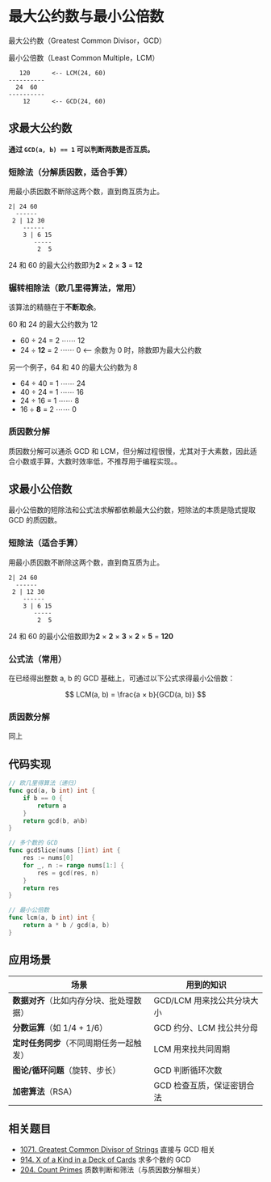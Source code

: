 # 最大公约数与最小公倍数

最大公约数（Greatest Common Divisor，GCD）

最小公倍数（Least Common Multiple，LCM）

```
   120      <-- LCM(24, 60)
----------
  24  60
----------
    12      <-- GCD(24, 60)
```

## 求最大公约数

**通过 `GCD(a, b) == 1` 可以判断两数是否互质。**

### 短除法（分解质因数，适合手算）

用最小质因数不断除这两个数，直到商互质为止。

```
2| 24 60
  ------
 2 | 12 30
    ------
    3 | 6 15
       -----
        2  5
```

24 和 60 的最大公约数即为**2** × **2** × **3** = **12**

### 辗转相除法（欧几里得算法，常用）

该算法的精髓在于**不断取余**。

60 和 24 的最大公约数为 12

- 60 ÷ 24 = 2 ⋯⋯ 12
- 24 ÷ **12** = 2 ⋯⋯ 0 <-- 余数为 0 时，除数即为最大公约数

另一个例子，64 和 40 的最大公约数为 8

- 64 ÷ 40 = 1 ⋯⋯ 24
- 40 ÷ 24 = 1 ⋯⋯ 16
- 24 ÷ 16 = 1 ⋯⋯ 8
- 16 ÷ **8** = 2 ⋯⋯ 0

### 质因数分解

质因数分解可以通杀 GCD 和 LCM，但分解过程很慢，尤其对于大素数，因此适合小数或手算，大数时效率低，不推荐用于编程实现。。

## 求最小公倍数

最小公倍数的短除法和公式法求解都依赖最大公约数，短除法的本质是隐式提取 GCD 的质因数。

### 短除法（适合手算）

用最小质因数不断除这两个数，直到商互质为止。

```
2| 24 60
  ------
 2 | 12 30
    ------
    3 | 6 15
       -----
        2  5
```

24 和 60 的最小公倍数即为**2** × **2** × **3** × **2** × **5** = **120**

### 公式法（常用）

在已经得出整数 a, b 的 GCD 基础上，可通过以下公式求得最小公倍数：

$$
LCM(a, b) = \frac{a × b}{GCD(a, b)}
$$

### 质因数分解

同上

## 代码实现

```go
// 欧几里得算法（递归）
func gcd(a, b int) int {
    if b == 0 {
        return a
    }
    return gcd(b, a%b)
}

// 多个数的 GCD
func gcdSlice(nums []int) int {
    res := nums[0]
    for _, n := range nums[1:] {
        res = gcd(res, n)
    }
    return res
}

// 最小公倍数
func lcm(a, b int) int {
    return a * b / gcd(a, b)
}
```

## 应用场景

| **场景**                                 | **用到的知识**             |
| ---------------------------------------- | -------------------------- |
| **数据对齐**（比如内存分块、批处理数据） | GCD/LCM 用来找公共分块大小 |
| **分数运算**（如 1/4 + 1/6）             | GCD 约分、LCM 找公共分母   |
| **定时任务同步**（不同周期任务一起触发） | LCM 用来找共同周期         |
| **图论/循环问题**（旋转、步长）          | GCD 判断循环次数           |
| **加密算法**（RSA）                      | GCD 检查互质，保证密钥合法 |

## 相关题目

- [1071. Greatest Common Divisor of Strings](https://leetcode.com/problems/greatest-common-divisor-of-strings/) 直接与 GCD 相关
- [914. X of a Kind in a Deck of Cards](https://leetcode.com/problems/x-of-a-kind-in-a-deck-of-cards/) 求多个数的 GCD
- [204. Count Primes](https://leetcode.com/problems/count-primes/) 质数判断和筛法（与质因数分解相关）
